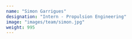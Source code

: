 ```yaml
---
name: "Simon Garrigues"
designation: "Intern - Propulsion Engineering"
image: "images/team/simon.jpg"
weight: 995
---
```

